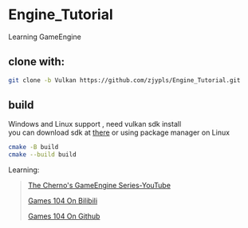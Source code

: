 # Engine_Tutorial
Learning GameEngine  
## clone with:  
```sh
git clone -b Vulkan https://github.com/zjypls/Engine_Tutorial.git
```
## build 
Windows and Linux support , need vulkan sdk install  
you can download sdk at [there](https://vulkan.lunarg.com/) or using package manager on Linux
```sh
cmake -B build
cmake --build build
```
Learning:  
>[The Cherno's GameEngine Series-YouTube](https://www.youtube.com/playlist?list=PLlrATfBNZ98dC-V-N3m0Go4deliWHPFwT)
>
>[Games 104 On Bilibili](https://www.bilibili.com/video/BV1oU4y1R7Km)
>
>[Games 104 On Github](https://github.com/BoomingTech/Piccolo)
>
